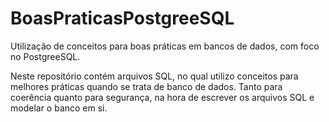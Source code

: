 # BoasPraticasPostgreeSQL
Utilização de conceitos para boas práticas em bancos de dados, com foco no PostgreeSQL.

Neste repositório contém arquivos SQL, no qual utilizo conceitos para melhores práticas quando se trata de banco de dados.
Tanto para coerência quanto para segurança, na hora de escrever os arquivos SQL e modelar o banco em si.
